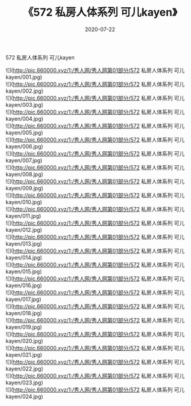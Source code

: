 ﻿---
layout: post
title:  《572 私房人体系列 可儿kayen》
date:   2020-07-22
img: http://pic.660000.xyz/1:/秀人网/秀人网第01部分/572 私房人体系列 可儿kayen/000.jpg
categories: [美女, 清纯, 唯美]
---

572 私房人体系列 可儿kayen

  ![](http://pic.660000.xyz/1:/秀人网/秀人网第01部分/572 私房人体系列 可儿kayen/001.jpg) <br> ![](http://pic.660000.xyz/1:/秀人网/秀人网第01部分/572 私房人体系列 可儿kayen/002.jpg) <br> ![](http://pic.660000.xyz/1:/秀人网/秀人网第01部分/572 私房人体系列 可儿kayen/003.jpg) <br> ![](http://pic.660000.xyz/1:/秀人网/秀人网第01部分/572 私房人体系列 可儿kayen/004.jpg) <br> ![](http://pic.660000.xyz/1:/秀人网/秀人网第01部分/572 私房人体系列 可儿kayen/005.jpg) <br> ![](http://pic.660000.xyz/1:/秀人网/秀人网第01部分/572 私房人体系列 可儿kayen/006.jpg) <br> ![](http://pic.660000.xyz/1:/秀人网/秀人网第01部分/572 私房人体系列 可儿kayen/007.jpg) <br> ![](http://pic.660000.xyz/1:/秀人网/秀人网第01部分/572 私房人体系列 可儿kayen/008.jpg) <br> ![](http://pic.660000.xyz/1:/秀人网/秀人网第01部分/572 私房人体系列 可儿kayen/009.jpg) <br> ![](http://pic.660000.xyz/1:/秀人网/秀人网第01部分/572 私房人体系列 可儿kayen/010.jpg) <br> ![](http://pic.660000.xyz/1:/秀人网/秀人网第01部分/572 私房人体系列 可儿kayen/011.jpg) <br> ![](http://pic.660000.xyz/1:/秀人网/秀人网第01部分/572 私房人体系列 可儿kayen/012.jpg) <br> ![](http://pic.660000.xyz/1:/秀人网/秀人网第01部分/572 私房人体系列 可儿kayen/013.jpg) <br> ![](http://pic.660000.xyz/1:/秀人网/秀人网第01部分/572 私房人体系列 可儿kayen/014.jpg) <br> ![](http://pic.660000.xyz/1:/秀人网/秀人网第01部分/572 私房人体系列 可儿kayen/015.jpg) <br> ![](http://pic.660000.xyz/1:/秀人网/秀人网第01部分/572 私房人体系列 可儿kayen/016.jpg) <br> ![](http://pic.660000.xyz/1:/秀人网/秀人网第01部分/572 私房人体系列 可儿kayen/017.jpg) <br> ![](http://pic.660000.xyz/1:/秀人网/秀人网第01部分/572 私房人体系列 可儿kayen/018.jpg) <br> ![](http://pic.660000.xyz/1:/秀人网/秀人网第01部分/572 私房人体系列 可儿kayen/019.jpg) <br> ![](http://pic.660000.xyz/1:/秀人网/秀人网第01部分/572 私房人体系列 可儿kayen/020.jpg) <br> ![](http://pic.660000.xyz/1:/秀人网/秀人网第01部分/572 私房人体系列 可儿kayen/021.jpg) <br> ![](http://pic.660000.xyz/1:/秀人网/秀人网第01部分/572 私房人体系列 可儿kayen/022.jpg) <br> ![](http://pic.660000.xyz/1:/秀人网/秀人网第01部分/572 私房人体系列 可儿kayen/023.jpg) <br> ![](http://pic.660000.xyz/1:/秀人网/秀人网第01部分/572 私房人体系列 可儿kayen/024.jpg) <br>